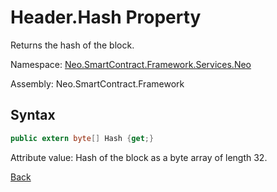 # Header.Hash Property

Returns the hash of the block.

Namespace: [Neo.SmartContract.Framework.Services.Neo](../../neo.md)

Assembly: Neo.SmartContract.Framework

## Syntax

```c#
public extern byte[] Hash {get;}
```

Attribute value: Hash of the block as a byte array of length 32.



[Back](../header.md)
